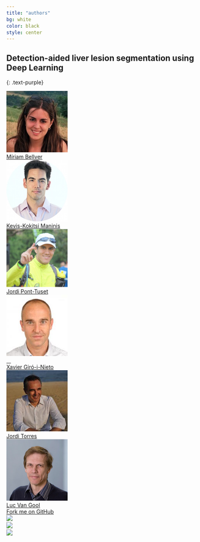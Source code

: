 ```yaml
---
title: "authors"
bg: white
color: black
style: center
---
```


## Detection-aided liver lesion segmentation using Deep Learning
{: .text-purple}

<div>
    <a href="https://imatge.upc.edu/web/people/miriam-bellver/" target="_blank">
      <div><img src="./assets/authors/MiriamBellver160x160.jpg"></div>
      <div>Míriam Bellver</div>
    </a>
</div>
<div>
    <a href="http://www.vision.ee.ethz.ch/~kmaninis/" target="_blank">
      <div><img src="./assets/authors/KManinis160x160.jpg"></div>
      <div>Kevis-Kokitsi Maninis</div>
    </a>
</div>
<div>
    <a href="http://jponttuset.cat/publications/" target="_blank">
      <div><img src="./assets/authors/JordiPont160x160.png"></div>
      <div>Jordi Pont-Tuset</div>
    </a>
</div>
<div>
    <a href="https://imatge.upc.edu/web/people/xavier-giro/" target="_blank">
      <div class="authorphoto"><img src="./assets/authors/XavierGiro160x160.jpg"></div>
      <div>Xavier Giró-i-Nieto</div>
    </a>
</div>
<div">
    <a href="http://www.jorditorres.org/" target="_blank">
      <div><img src="./assets/authors/JordiTorres160x160.jpg"></div>
      <div>Jordi Torres</div>
    </a>
</div>
<div>
    <a href="https://www.vision.ee.ethz.ch/en/members/get_member.cgi?id=1/" target="_blank">
      <div><img src="./assets/authors/lucvangool160x160.jpg"></div>
      <div>Luc Van Gool</div>
    </a>
</div>

<span id="forkongithub">
  <a href="{{ site.source_link }}" class="bg-blue">
    Fork me on GitHub
  </a>
</span>


<div class="logos">
    <a href="https://www.bsc.es/" target="_blank">
      <div class="authorphoto"><img src="https://github.com/imatge-upc/medical-2017-liver/blob/gh-pages/assets/logos/bsc320x86.png"></div>
    </a>
</div>
<div class="logos">
    <a href="http://www.vision.ee.ethz.ch/en/" target="_blank">
      <div class="authorphoto"><img src=https://github.com/imatge-upc/medical-2017-liver/blob/gh-pages/assets/logos/ethzurich_smaller.png></div>
    </a>
</div>
<div class="logos">
    <a href="https://imatge.upc.edu/web/" target="_blank">
      <div class="authorphoto"><img src="https://github.com/imatge-upc/medical-2017-liver/blob/gh-pages/assets/logos/gpi320x70.png"></div>
    </a>
</div>


